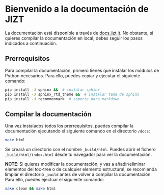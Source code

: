 # Bienvenido a la documentación de JIZT

La documentación está disponible a través de [docs.jizt.it](https://docs.jizt.it). No
obstante, si quieres compilar la documentación en local, debes seguir los pasos
indicados a continuación.

## Prerrequisitos

Para compilar la documentación, primero tienes que instalar los módulos de Python
necesarios. Para ello, puedes copiar y ejecutar el siguiente comando:

```bash
pip install -U sphinx &&  # instalar sphinx
pip install -U sphinx_rtd_theme &&  # instalar tema de sphinx
pip install -U recommonmark  # soporte para markdown 
```

## Compilar la documentación

Una vez instalados todos los prerrequisitos, puedes compilar la documentación
ejecutando el siguiente comando en el directorio `/docs`:

```bash
make html
```

Se creará un directorio con el nombre `_build/html`. Puedes abrir el fichero
`_build/html/index.html` desde tu navegador para ver la documentación.

**NOTE**: Si quieres modificar la documentación, y vas a añadir/eliminar elementos del
toc-tree o de cualquier elemento estructural, se recomienda limpiar el directorio
`_build` antes de volver a compilar la documentación. Para ello, puedes ejectuar el
siguiente comando:

```bash
make clean && make html
```